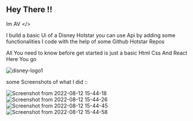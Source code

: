 <h2>Hey There !!</h2>

Im AV </>

I build a basic Ui of a Disney Hotstar you can use Api by adding some functionalities I code with the help of some Github Hotstar Repos 

All You need to know before get started is just a basic Html Css And React Here You go

![disney-logo1](https://user-images.githubusercontent.com/95999211/184339456-433873ef-b6f6-445e-997d-114aa27485b9.png)


some Screenshots of what I did ::

![Screenshot from 2022-08-12 15-44-18](https://user-images.githubusercontent.com/95999211/184339572-b7423d6b-6f8a-4f41-99a8-6a7fe18a905f.png)
![Screenshot from 2022-08-12 15-44-26](https://user-images.githubusercontent.com/95999211/184339592-946db6de-3fe1-4248-81c9-782ca72f4056.png)
![Screenshot from 2022-08-12 15-44-45](https://user-images.githubusercontent.com/95999211/184339602-4b9708b3-2ba7-4a2a-b0e3-760006fda697.png)
![Screenshot from 2022-08-12 15-44-58](https://user-images.githubusercontent.com/95999211/184339609-eb836e76-8d51-4c4e-aaf4-09c606e4abab.png)

